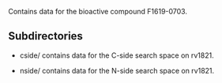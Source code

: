 Contains data for the bioactive compound F1619-0703.

## Subdirectories

- cside/ contains data for the C-side search space on rv1821.

- nside/ contains data for the N-side search space on rv1821.

